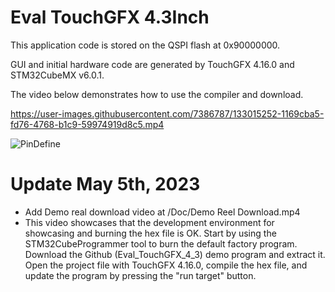 # Eval TouchGFX 4.3Inch 

This application code is stored on the QSPI flash at 0x90000000.

GUI and initial hardware code are generated by TouchGFX 4.16.0 and STM32CubeMX v6.0.1.

The video below demonstrates how to use the compiler and download.

https://user-images.githubusercontent.com/7386787/133015252-1169cba5-fd76-4768-b1c9-59974919d8c5.mp4

![PinDefine](https://user-images.githubusercontent.com/7386787/133015329-c7496c4b-105d-4ea3-bf9c-e52942e76433.png)

# Update May 5th, 2023
  * Add Demo real download video at /Doc/Demo Reel Download.mp4
  * This video showcases that the development environment for showcasing and burning the hex file is OK.
    Start by using the STM32CubeProgrammer tool to burn the default factory program.
    Download the Github (Eval_TouchGFX_4_3) demo program and extract it.
    Open the project file with TouchGFX 4.16.0, compile the hex file, and update the program by pressing the "run target" button.




